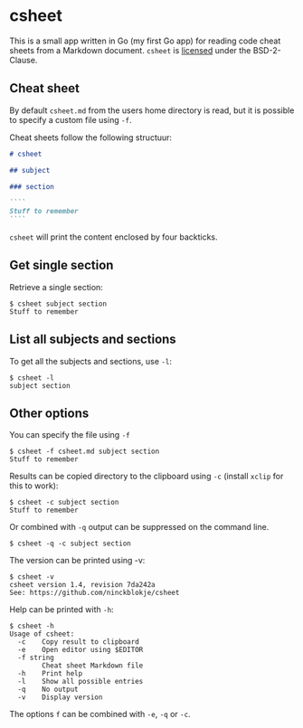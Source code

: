 # csheet

This is a small app written in Go (my first Go app) for reading code cheat sheets from a Markdown document. `csheet` is [licensed](LICENSE) under the BSD-2-Clause.

## Cheat sheet

By default `csheet.md` from the users home directory is read, but it is possible to specify a custom file using `-f`.

Cheat sheets follow the following structuur:

`````markdown
# csheet

## subject

### section

````
Stuff to remember
````

`````

`csheet` will print the content enclosed by four backticks.

## Get single section

Retrieve a single section:

````
$ csheet subject section
Stuff to remember
````

## List all subjects and sections

To get all the subjects and sections, use `-l`:

````
$ csheet -l
subject section
````

## Other options

You can specify the file using `-f`

````
$ csheet -f csheet.md subject section
Stuff to remember
````

Results can be copied directory to the clipboard using `-c` (install `xclip` for this to work):

````
$ csheet -c subject section
Stuff to remember
````

Or combined with `-q` output can be suppressed on the command line.

````
$ csheet -q -c subject section
````

The version can be printed using -v:

````
$ csheet -v
csheet version 1.4, revision 7da242a
See: https://github.com/ninckblokje/csheet
````

Help can be printed with `-h`:

````
$ csheet -h
Usage of csheet:
  -c    Copy result to clipboard
  -e    Open editor using $EDITOR
  -f string
        Cheat sheet Markdown file
  -h    Print help
  -l    Show all possible entries
  -q    No output
  -v    Display version
````

The options `f` can be combined with `-e`, `-q` or `-c`.
